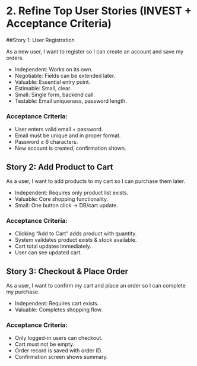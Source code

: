 # 2. Refine Top User Stories (INVEST + Acceptance Criteria)

##Story 1: User Registration

As a new user, I want to register so I can create an account and save my orders.
  - Independent: Works on its own.
  - Negotiable: Fields can be extended later.
  - Valuable: Essential entry point.
  - Estimable: Small, clear.
  - Small: Single form, backend call.
  - Testable: Email uniqueness, password length.

### Acceptance Criteria:
  - User enters valid email + password.
  - Email must be unique and in proper format.
  - Password ≥ 6 characters.
  - New account is created, confirmation shown.

## Story 2: Add Product to Cart

As a user, I want to add products to my cart so I can purchase them later.
  - Independent: Requires only product list exists.
  - Valuable: Core shopping functionality.
  - Small: One button click → DB/cart update.

### Acceptance Criteria:
  - Clicking “Add to Cart” adds product with quantity.
  - System validates product exists & stock available.
  - Cart total updates immediately.
  - User can see updated cart.

## Story 3: Checkout & Place Order

As a user, I want to confirm my cart and place an order so I can complete my purchase.
  - Independent: Requires cart exists.
  - Valuable: Completes shopping flow.

### Acceptance Criteria:
  - Only logged-in users can checkout.
  - Cart must not be empty.
  - Order record is saved with order ID.
  - Confirmation screen shows summary.
